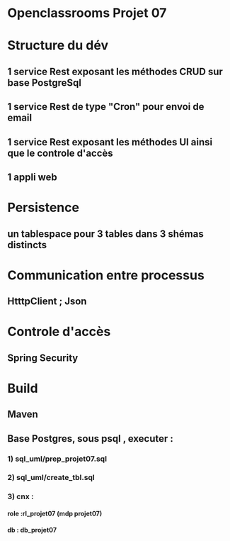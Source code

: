 # Openclassrooms Projet 07

# Structure du dév
## 1 service Rest  exposant les méthodes CRUD sur base PostgreSql 
## 1 service Rest  de type "Cron" pour envoi de email 
## 1 service Rest  exposant les méthodes UI ainsi que le controle d'accès 
## 1 appli web 

# Persistence  
## un tablespace pour 3 tables dans 3 shémas distincts

# Communication entre processus 
## HtttpClient ;  Json

# Controle d'accès
## Spring Security 

# Build 
## Maven 

## Base Postgres, sous psql , executer :
### 1) sql_uml/prep_projet07.sql
### 2) sql_uml/create_tbl.sql
### 3) cnx : 
#### role :rl_projet07 (mdp projet07)
#### db : db_projet07


